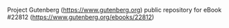 Project Gutenberg (https://www.gutenberg.org) public repository for eBook #22812 (https://www.gutenberg.org/ebooks/22812)
